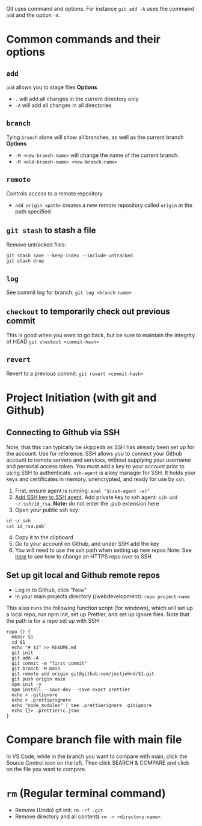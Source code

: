 Git uses command and options. For instance `git add -A` uses the command `add` and the option `-A`.

# Common commands and their options
## `add`
`add` allows you to stage files
**Options**
- `.` will add all changes in the current directory only
- `-A` will add all changes in all directories

## `branch`
Tying `branch` alone will show all branches, as well as the current branch
**Options**
- `-M <new-branch-name>` will change the name of the current branch.
- `-M <old-branch-name> <new-branch-name>`

## `remote`
Controls access to a remote repository
- `add origin <path>` creates a new remote repository called `origin` at the path specified

## `git stash` to stash a file
Remove untracked files:
```
git stash save --keep-index --include-untracked
git stash drop
```

## `log`
See commit log for branch: `git log <branch-name>`

## `checkout` to temporarily check out previous commit
This is good when you want to go back, but be sure to maintain the integrity of HEAD
`git checkout <commit-hash>`

## `revert`
Revert to a previous commit: `git revert <commit-hash>`

# Project Initiation (with git and Github)

## Connecting to Github via SSH
Note, that this can typically be skippeds as SSH has already been set up for the account. Use for reference.
SSH allows you to connect your Github account to remote servers and services, without supplying your username and personal access token. You must add a key to your account prior to using SSH to authenticate. `ssh-agent` is a key manager for SSH. It holds your keys and certificates in memory, unencrypted, and ready for use by `ssh`.

1. First, ensure agent is running: `eval "$(ssh-agent -s)"`
2. [Add SSH key to SSH agent](https://docs.github.com/en/github/authenticating-to-github/connecting-to-github-with-ssh/generating-a-new-ssh-key-and-adding-it-to-the-ssh-agent). Add private key to ssh agent: `ssh-add ~/.ssh/id_rsa`. **Note:** do not enter the .pub extension here
3. Open your public ssh key:
  ```
  cd ~/.ssh
  cat id_rsa.pub`
  ```
4. Copy it to the clipboard
5. Go to your account on Github, and under SSH add the key
6. You will need to use the ssh path when setting up new repos
Note: See [here](https://docs.github.com/en/get-started/getting-started-with-git/managing-remote-repositories) to see how to change an HTTPS repo over to SSH

## Set up git local and Github remote repos
- Log in to Github, click "New"
- In your main projects directory (/webdevelopment): `repo project-name`

This alias runs the following function script (for windows), which will set up a local repo, run npm init, set up Prettier, and set up ignore files. Note that the path is for a repo set up with SSH
```
repo () {
  mkdir $1
  cd $1
  echo "# $1" >> README.md
  git init
  git add -A
  git commit -m "first commit"
  git branch -M main
  git remote add origin git@github.com/justjohnd/$1.git
  git push origin main
  npm init -y
  npm install --save-dev --save-exact prettier
  echo > .gitignore
  echo > .prettierignore
  echo "node_modules" | tee .prettierignore .gitignore
  echo {}> .prettierrc.json
}
```

# Compare branch file with main file
In VS Code, while in the branch you want to compare with main, click the Source Control icon on the left. Then click SEARCH & COMPARE and click on the file you want to compare.

# `rm` (Regular terminal command)
- Remove (Undo) git init: `rm -rf .git`
- Remove directory and all contents
`rm -r <directory-name>`
